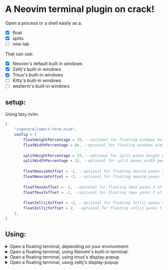 # A Neovim terminal plugin on crack! <!-- {{{ -->

Open a process or a shell easily as a:

- [x] float
- [x] splits
- [ ] new tab

That can use:

- [x] Neovim's default built in windows
- [x] Zellij's built-in windows
- [x] Tmux's built-in windows
- [ ] Kitty's built-in windows
- [ ] wezterm's built-in windows
<!-- }}} -->

## setup: <!--{{{-->

Using lazy.nvim:

```lua
{
    "ingenarel/smart-term.nvim",
    config = {
        floatHeightPercentage = 70, --optional for floating windows height percentage
        floatWidthPercentage = 80, --optional for floating windows width percentage

        splitHeightPercentage = 33, --optional for split panes height percentage
        splitWidthPercentage = 33, --optional for split panes width percentage

        floatNeovimXoffset = -2, --optional for floating neovim panes X offset by chars
        floatNeovimYoffset = -2, --optional for floating neovim panes Y offset by chars

        floatTmuxXoffset = -2, --optional for floating tmux panes X offset by chars
        floatTmuxYoffset = -2, --optional for floating tmux panes Y offset by chars

        floatZellijXoffset = -2, --optional for floating zellij panes X offset by chars
        floatZellijYoffset = 2, --optional for floating zellij panes Y offset by chars
    },
}
```
<!--}}}-->

## Using:

<details>
    <summary> Open a floating terminal, depending on your environment:</summary> <!--{{{-->

```lua
require("smart-term").openFloaTerm{
    "btop", -- optional command, if not specified, opens the current $SHELL instead
    -- command = "btop", -- you can also use command="command", instead of using the first item as a command
    closeOnExit = true, -- if true, close the pane when the command exists,
    heightPercentage = 70, --optional height percentage
    widthPercentage = 70, --optional width percentage
    xOffset = -2, --optional for floating panes X offset by chars
    yOffset = -2, --optional for floating panes Y offset by chars
    stopVim = false, --optional if you want to stop nvim when the pane is running (works only for tmux and zellij)
}
```

This function, in turn, calls either `openNeovimFloaTerm()` or `openTmuxFloaTerm()` or `openZellijFloaTerm()` function

Examples: 

Automatically use tmux's display-popup feature
![tmux](pictures/tmux.png)

Automatically use Zellij's --floating feature
![zellij](pictures/zellij.png)

Automatically use Neovim's built-in floating windows
![nvim](pictures/nvim.png)

</details> <!--}}}-->

<details>
    <summary> Open a floating terminal, using Neovim's built-in terminal:</summary> <!--{{{-->

```lua
require("smart-term").openNeovimFloaTerm {
    "btop", -- optional command, if not specified, opens the current $SHELL instead
    -- command = "btop", -- you can also use command="command", instead of using the first item as a command
    closeOnExit = true, -- if true, close the pane when the command exists, default is true
    heightPercentage = 70, --optional height percentage, default is 70
    widthPercentage = 80, --optional width percentage, default is 80
    xOffset = -2, --optional for floating neovim panes X offset by chars, default is -2
    yOffset = -2, --optional for floating neovim panes Y offset by chars, default is -2
}
```

</details> <!--}}}-->

<details>
    <summary> Open a floating terminal, using tmux's display-popup</summary> <!--{{{-->

```lua
require("smart-term").openTmuxFloaTerm{
    "btop", -- optional command, if not specified, opens the current $SHELL instead
    -- command = "btop", -- you can also use command="command", instead of using the first item as a command
    closeOnExit = true, -- if true, close the pane when the command exists,
    heightPercentage = 70, --optional height percentage, default is 70
    widthPercentage = 80, --optional width percentage, default is 80
    xOffset = -2, --optional for floating tmux panes X offset by chars, default is -2
    yOffset = -2, --optional for floating tmux panes Y offset by chars, default is -2
    stopVim = false, --optional if you want to stop nvim when the pane is running
}
```

</details> <!--}}}-->

<details>
    <summary> Open a floating terminal, using zellij's display-popup</summary> <!--{{{-->

```lua
require("smart-term").openZellijFloaTerm{
    "btop", -- optional command, if not specified, opens the current $SHELL instead
    -- command = "btop", -- you can also use command="command", instead of using the first item as a command
    closeOnExit = true, -- if true, close the pane when the command exists,
    heightPercentage = 70, --optional height percentage, default is 70
    widthPercentage = 80, --optional width percentage, default is 80
    xOffset = -2, --optional for floating zelij panes X offset by chars, default is -2
    yOffset = 2, --optional for floating zelij panes Y offset by chars, default is -2
    stopVim = false, --optional if you want to stop nvim when the pane is running
}
```

</details> <!--}}}-->

